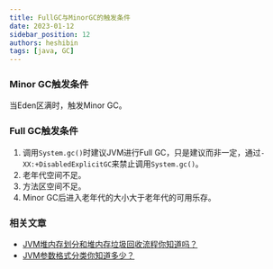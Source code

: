 ```yaml
---
title: FullGC与MinorGC的触发条件
date: 2023-01-12
sidebar_position: 12
authors: heshibin
tags: [java, GC]
---
```


### Minor GC触发条件
当Eden区满时，触发Minor GC。

### Full GC触发条件
1. 调用`System.gc()`时建议JVM进行Full GC，只是建议而非一定，通过`-XX:+DisabledExplicitGC`来禁止调用`System.gc()`。
2. 老年代空间不足。
3. 方法区空间不足。
4. Minor GC后进入老年代的大小大于老年代的可用乐存。

### 相关文章
- [JVM堆内存划分和堆内存垃圾回收流程你知道吗？](03JVM堆内存划分和堆内存垃圾回收流程.md)
- [JVM参数格式分类你知道多少？](04JVM参数格式分类你知道多少.md)
